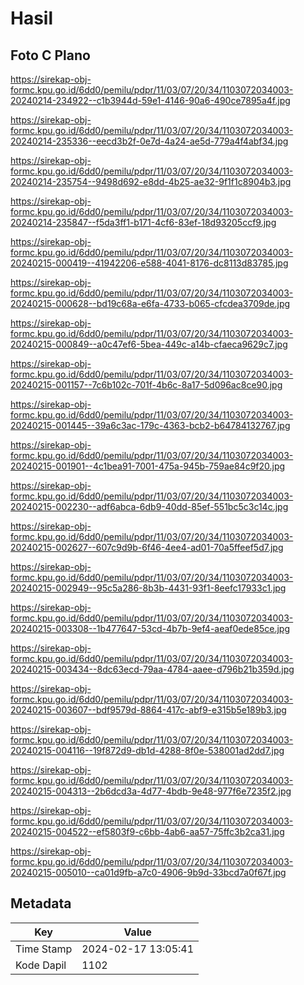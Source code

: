 # Hasil

## Foto C Plano

https://sirekap-obj-formc.kpu.go.id/6dd0/pemilu/pdpr/11/03/07/20/34/1103072034003-20240214-234922--c1b3944d-59e1-4146-90a6-490ce7895a4f.jpg

https://sirekap-obj-formc.kpu.go.id/6dd0/pemilu/pdpr/11/03/07/20/34/1103072034003-20240214-235336--eecd3b2f-0e7d-4a24-ae5d-779a4f4abf34.jpg

https://sirekap-obj-formc.kpu.go.id/6dd0/pemilu/pdpr/11/03/07/20/34/1103072034003-20240214-235754--9498d692-e8dd-4b25-ae32-9f1f1c8904b3.jpg

https://sirekap-obj-formc.kpu.go.id/6dd0/pemilu/pdpr/11/03/07/20/34/1103072034003-20240214-235847--f5da3ff1-b171-4cf6-83ef-18d93205ccf9.jpg

https://sirekap-obj-formc.kpu.go.id/6dd0/pemilu/pdpr/11/03/07/20/34/1103072034003-20240215-000419--41942206-e588-4041-8176-dc8113d83785.jpg

https://sirekap-obj-formc.kpu.go.id/6dd0/pemilu/pdpr/11/03/07/20/34/1103072034003-20240215-000628--bd19c68a-e6fa-4733-b065-cfcdea3709de.jpg

https://sirekap-obj-formc.kpu.go.id/6dd0/pemilu/pdpr/11/03/07/20/34/1103072034003-20240215-000849--a0c47ef6-5bea-449c-a14b-cfaeca9629c7.jpg

https://sirekap-obj-formc.kpu.go.id/6dd0/pemilu/pdpr/11/03/07/20/34/1103072034003-20240215-001157--7c6b102c-701f-4b6c-8a17-5d096ac8ce90.jpg

https://sirekap-obj-formc.kpu.go.id/6dd0/pemilu/pdpr/11/03/07/20/34/1103072034003-20240215-001445--39a6c3ac-179c-4363-bcb2-b64784132767.jpg

https://sirekap-obj-formc.kpu.go.id/6dd0/pemilu/pdpr/11/03/07/20/34/1103072034003-20240215-001901--4c1bea91-7001-475a-945b-759ae84c9f20.jpg

https://sirekap-obj-formc.kpu.go.id/6dd0/pemilu/pdpr/11/03/07/20/34/1103072034003-20240215-002230--adf6abca-6db9-40dd-85ef-551bc5c3c14c.jpg

https://sirekap-obj-formc.kpu.go.id/6dd0/pemilu/pdpr/11/03/07/20/34/1103072034003-20240215-002627--607c9d9b-6f46-4ee4-ad01-70a5ffeef5d7.jpg

https://sirekap-obj-formc.kpu.go.id/6dd0/pemilu/pdpr/11/03/07/20/34/1103072034003-20240215-002949--95c5a286-8b3b-4431-93f1-8eefc17933c1.jpg

https://sirekap-obj-formc.kpu.go.id/6dd0/pemilu/pdpr/11/03/07/20/34/1103072034003-20240215-003308--1b477647-53cd-4b7b-9ef4-aeaf0ede85ce.jpg

https://sirekap-obj-formc.kpu.go.id/6dd0/pemilu/pdpr/11/03/07/20/34/1103072034003-20240215-003434--8dc63ecd-79aa-4784-aaee-d796b21b359d.jpg

https://sirekap-obj-formc.kpu.go.id/6dd0/pemilu/pdpr/11/03/07/20/34/1103072034003-20240215-003607--bdf9579d-8864-417c-abf9-e315b5e189b3.jpg

https://sirekap-obj-formc.kpu.go.id/6dd0/pemilu/pdpr/11/03/07/20/34/1103072034003-20240215-004116--19f872d9-db1d-4288-8f0e-538001ad2dd7.jpg

https://sirekap-obj-formc.kpu.go.id/6dd0/pemilu/pdpr/11/03/07/20/34/1103072034003-20240215-004313--2b6dcd3a-4d77-4bdb-9e48-977f6e7235f2.jpg

https://sirekap-obj-formc.kpu.go.id/6dd0/pemilu/pdpr/11/03/07/20/34/1103072034003-20240215-004522--ef5803f9-c6bb-4ab6-aa57-75ffc3b2ca31.jpg

https://sirekap-obj-formc.kpu.go.id/6dd0/pemilu/pdpr/11/03/07/20/34/1103072034003-20240215-005010--ca01d9fb-a7c0-4906-9b9d-33bcd7a0f67f.jpg


## Metadata

| Key        | Value               |
| ---------- | ------------------- |
| Time Stamp | 2024-02-17 13:05:41 |
| Kode Dapil | 1102                |



